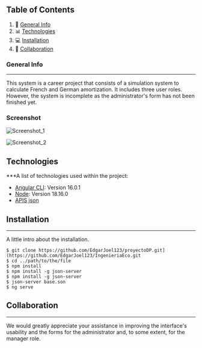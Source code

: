 ## Table of Contents
1. 📝 [General Info](#general-info)
2. 📊 [Technologies](#technologies)
3. 💻 [Installation](#installation)
4. 👥 [Collaboration](#collaboration)
### General Info
***
This system is a career project that consists of a simulation system to calculate French and German amortization. It includes three user roles. However, the system is incomplete as the administrator's form has not been finished yet.
### Screenshot
![Screenshot_1](https://github.com/EdgarJoel123/IngenieriaEco/assets/73723298/4d462bde-a964-4f4d-ba51-b7bd36fee291)

![Screenshot_2](https://github.com/EdgarJoel123/IngenieriaEco/assets/73723298/8eee14c1-e03a-40a4-9ae2-cd93c4861fa2)


## Technologies

***A list of technologies used within the project:
* [Angular CLI](https://example.com](https://angular.io/cli)): Version 16.0.1
* [Node](https://example.com](https://nodejs.org/en)): Version 18.16.0
* [APIS json](http://apisjson.org/)
## Installation
***
A little intro about the installation. 
```
$ git clone https://github.com/EdgarJoel123/proyectoDP.git](https://github.com/EdgarJoel123/IngenieriaEco.git
$ cd ../path/to/the/file
$ npm install
$ npm install -g json-server
$ npm install -g json-server
$ json-server base.son
$ ng serve

```
## Collaboration
***
We would greatly appreciate your assistance in improving the interface's usability and the forms for the administrator and, to some extent, for the manager role.

